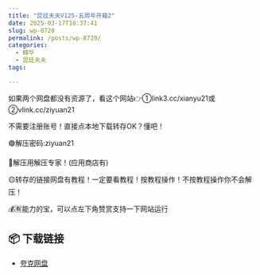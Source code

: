 ```yaml
---
title: "昆廷夫夫V125-五周年开箱2"
date: 2025-03-17T18:37:41
slug: wp-8720
permalink: /posts/wp-8720/
categories:
  - 精华
  - 昆廷夫夫
tags:

---
```


如果两个网盘都没有资源了，看这个网站👉①link3.cc/xianyu21或②vlink.cc/ziyuan21

不需要注册账号！直接点本地下载转存OK？懂吧！

🟢解压密码:ziyuan21

🔵解压用解压专家！(应用商店有)

🟡转存的链接网盘有教程！一定要看教程！按教程操作！不按教程操作你不会解压！

💰🈶能力的宝，可以点左下角赞赏支持一下网站运行

## 📦 下载链接
- [夸克网盘](https://blziyuan21.com/pay-download/8720?key=7cca04fb2e&down_id=0)

